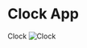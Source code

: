 # Clock App

Clock
![Clock](https://user-images.githubusercontent.com/72338176/96339103-f45d2b80-10af-11eb-823c-f1446fe6f12a.png)
